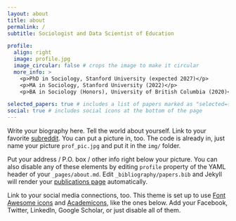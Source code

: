 ```yaml
---
layout: about
title: about
permalink: /
subtitle: Sociologist and Data Scientist of Education

profile:
  align: right
  image: profile.jpg
  image_circular: false # crops the image to make it circular
  more_info: >
    <p>PhD in Sociology, Stanford University (expected 2027)</p>
    <p>MA in Sociology, Stanford University (2022)</p>
    <p>BA in Sociology (Honors), University of British Columbia (2020)</p>

selected_papers: true # includes a list of papers marked as "selected={true}"
social: true # includes social icons at the bottom of the page
---
```


Write your biography here. Tell the world about yourself. Link to your favorite [subreddit](http://reddit.com). You can put a picture in, too. The code is already in, just name your picture `prof_pic.jpg` and put it in the `img/` folder.

Put your address / P.O. box / other info right below your picture. You can also disable any of these elements by editing `profile` property of the YAML header of your `_pages/about.md`. Edit `_bibliography/papers.bib` and Jekyll will render your [publications page](/al-folio/publications/) automatically.

Link to your social media connections, too. This theme is set up to use [Font Awesome icons](https://fontawesome.com/) and [Academicons](https://jpswalsh.github.io/academicons/), like the ones below. Add your Facebook, Twitter, LinkedIn, Google Scholar, or just disable all of them.